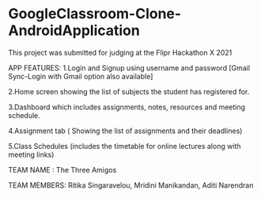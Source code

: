 # GoogleClassroom-Clone-AndroidApplication
This project was submitted for judging at the Flipr Hackathon X 2021 


APP FEATURES:
1.Login and Signup using username and password 
[Gmail Sync-Login with Gmail option also available]

2.Home screen showing the list of subjects the student has registered for.

3.Dashboard which includes assignments, notes, resources and meeting schedule.

4.Assignment tab ( Showing the list of assignments and their deadlines)

5.Class Schedules (includes the timetable for online lectures along with  meeting links)


TEAM NAME : The Three Amigos

TEAM MEMBERS: Ritika Singaravelou, Mridini Manikandan, Aditi Narendran

